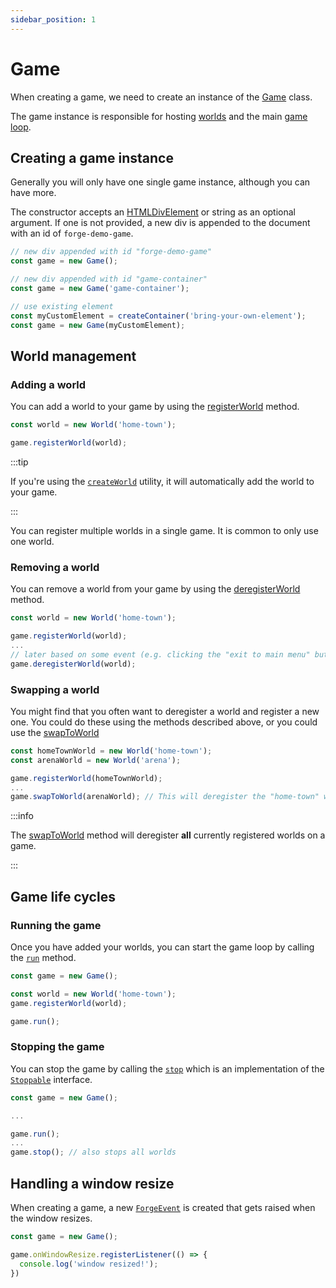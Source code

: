 ```yaml
---
sidebar_position: 1
---
```


# Game

When creating a game, we need to create an instance of the [Game](../../api/classes/Game.md) class.

The game instance is responsible for hosting [worlds](../ecs/world.md) and the main [game loop](https://gamedev.stackexchange.com/questions/651/what-should-a-main-game-loop-do).

## Creating a game instance

Generally you will only have one single game instance, although you can have more.

The constructor accepts an [HTMLDivElement](https://developer.mozilla.org/en-US/docs/Web/API/HTMLDivElement) or string as an optional argument. If one is not provided, a new div is appended to the document with an id of `forge-demo-game`.

```ts
// new div appended with id "forge-demo-game"
const game = new Game();

// new div appended with id "game-container"
const game = new Game('game-container');

// use existing element
const myCustomElement = createContainer('bring-your-own-element');
const game = new Game(myCustomElement);
```

## World management

### Adding a world

You can add a world to your game by using the [registerWorld](../../api/classes/Game.md#registerworld) method.

```ts
const world = new World('home-town');

game.registerWorld(world);
```

:::tip 

If you're using the [`createWorld`](../../api/functions/createWorld.md) utility, it will automatically add the world to your game.

:::

You can register multiple worlds in a single game. It is common to only use one world.

### Removing a world

You can remove a world from your game by using the [deregisterWorld](../../api/classes/Game.md#deregisterworld) method.

```ts
const world = new World('home-town');

game.registerWorld(world);
... 
// later based on some event (e.g. clicking the "exit to main menu" button)
game.deregisterWorld(world);
```

### Swapping a world

You might find that you often want to deregister a world and register a new one. You could do these using the methods described above, or you could use the [swapToWorld](../../api/classes/Game.md#swaptoworld)

```ts
const homeTownWorld = new World('home-town');
const arenaWorld = new World('arena');

game.registerWorld(homeTownWorld);
...
game.swapToWorld(arenaWorld); // This will deregister the "home-town" world and register the "arena" world
```

:::info

The [swapToWorld](../../api/classes/Game.md#swaptoworld) method will deregister **all** currently registered worlds on a game.

:::

## Game life cycles

### Running the game

Once you have added your worlds, you can start the game loop by calling the [`run`](../../api/classes/Game.md#run) method.

```ts
const game = new Game();

const world = new World('home-town');
game.registerWorld(world);

game.run();
```

### Stopping the game

You can stop the game by calling the [`stop`](../../api/classes/Game.md#stop) which is an implementation of the [`Stoppable`](../../api/interfaces/Stoppable.md) interface.

```ts
const game = new Game();

...

game.run();
...
game.stop(); // also stops all worlds
```

## Handling a window resize

When creating a game, a new [`ForgeEvent`](../../api/classes/ForgeEvent.md) is created that gets raised when the window resizes. 

```ts
const game = new Game();

game.onWindowResize.registerListener(() => {
  console.log('window resized!');
})
```
